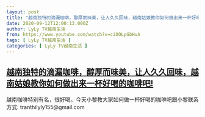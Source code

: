 ```yaml
---
layout: post
title: "越南独特的滴漏咖啡，醇厚而味美，让人久久回味，越南姑娘教你如何做出来一杯好喝的咖啡吧!"
date: 2020-09-12T12:00:13.000Z
author: LyLy TV越南生活
from: https://www.youtube.com/watch?v=ciOOLpGbHvA
tags: [ LyLy TV越南生活 ]
categories: [ LyLy TV越南生活 ]
---
```

<!--1599912013000-->
[越南独特的滴漏咖啡，醇厚而味美，让人久久回味，越南姑娘教你如何做出来一杯好喝的咖啡吧!](https://www.youtube.com/watch?v=ciOOLpGbHvA)
------

<div>
越南咖啡特别有名，很好喝。今天小黎教大家如何做一杯好喝的咖啡吧跟小黎联系方式: tranthilyly155@gmail.com
</div>
